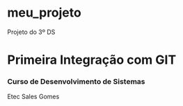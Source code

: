 # meu_projeto
Projeto do 3º DS

# Primeira Integração com GIT

### Curso de Desenvolvimento de Sistemas
Etec Sales Gomes